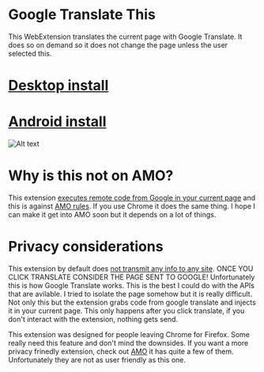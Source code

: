 # Google Translate This
This WebExtension translates the current page with Google Translate. It does so on demand so it does not change the page unless the user selected this.

# [Desktop install](https://github.com/andreicristianpetcu/google_translate_this/releases/download/v2.3.1/google_translate_this_page-2.3.1-fx.xpi)

# [Android install](https://github.com/andreicristianpetcu/google_translate_this/releases/download/v2.3.1/google_translate_this_page-2.3.1-an.xpi)

![Alt text](https://raw.githubusercontent.com/andreicristianpetcu/google_translate_this/master/images/google_translate_this_print_screen.png)

# Why is this not on AMO?
This extension [executes remote code from Google in your current page](https://github.com/andreicristianpetcu/google_translate_this/blob/81b7f16858650f127ec3e54250a7089ca9b03219/scripts/inject_google_translate_content.js#L17) and this is against [AMO rules](https://developer.mozilla.org/en-US/Add-ons/AMO/Policy/Reviews). If you use Chrome it does the same thing.
I hope I can make it get into AMO soon but it depends on a lot of things.

# Privacy considerations
This extension by default does [not transmit any info to any site](https://github.com/andreicristianpetcu/google_translate_this/blob/d3f1344e1ed0382a34e385fdfa2584b88eb2ee18/scripts/background.js#L38-L47). ONCE YOU CLICK TRANSLATE CONSIDER THE PAGE SENT TO GOOGLE! Unfortunately this is how Google Translate works. This is the best I could do with the APIs that are avilable. I tried to isolate the page somehow but it is really difficult. Not only this but the extension grabs code from google translate and injects it in your current page. This only happens after you click translate, if you don't interact with the extension, nothing gets send.

This extension was designed for people leaving Chrome for Firefox. Some really need this feature and don't mind the downsides. If you want a more privacy frinedly extension, check out [AMO](https://addons.mozilla.org/firefox/search/?q=translate&sort=users&type=extension) it has quite a few of them. Unfortunately they are not as user friendly as this one.

